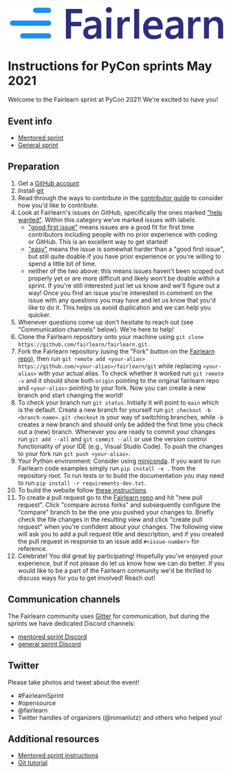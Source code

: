 ![Fairlearn logo](https://github.com/fairlearn/fairlearn/blob/main/docs/_static/images/fairlearn_full_color.png)

# Instructions for PyCon sprints May 2021

Welcome to the Fairlearn sprint at PyCon 2021! We're excited to have you!

## Event info

- [Mentored sprint](https://us.pycon.org/2021/summits/mentored-sprints/)
- [General sprint](https://us.pycon.org/2021/events/development-sprints/)

## Preparation

1. Get a [GitHub account](https://github.com/)
2. Install [git](https://git-scm.com/book/en/v2/Getting-Started-Installing-Git)
3. Read through the ways to contribute in the [contributor guide](https://fairlearn.org/main/contributor_guide/index.html) to consider how you'd like to contribute.
4. Look at Fairlearn's issues on GitHub, specifically the ones marked ["help wanted"](https://github.com/fairlearn/fairlearn/issues?q=is%3Aopen+is%3Aissue+label%3A%22help+wanted%22). Within this category we've marked issues with labels
   - ["good first issue"](https://github.com/fairlearn/fairlearn/issues?q=is%3Aopen+is%3Aissue+label%3A%22help+wanted%22+label%3A%22good+first+issue%22) means issues are a good fit for first time contributors including people with no prior experience with coding or GitHub. This is an excellent way to get started!
   - ["easy"](https://github.com/fairlearn/fairlearn/issues?q=is%3Aopen+is%3Aissue+label%3A%22help+wanted%22+label%3A%22easy%22+) means the issue is somewhat harder than a "good first issue", but still quite doable if you have prior experience or you're willing to spend a little bit of time.
   - neither of the two above: this means issues haven't been scoped out properly yet or are more difficult and likely won't be doable within a sprint. If you're still interested just let us know and we'll figure out a way!
   Once you find an issue you're interested in comment on the issue with any questions you may have and let us know that you'd like to do it. This helps us avoid duplication and we can help you quicker.
5. Whenever questions come up don't hesitate to reach out (see "Communication channels" below). We're here to help!
6. Clone the Fairlearn repository onto your machine using `git clone https://github.com/fairlearn/fairlearn.git`.
7. Fork the Fairlearn repository (using the "Fork" button on the [Fairlearn repo](https://github.com/fairlearn/fairlearn)), then run `git remote add <your-alias> https://github.com/<your-alias>/fairlearn/git` while replacing `<your-alias>` with your actual alias. To check whether it worked run `git remote -v` and it should show both `origin` pointing to the original fairlearn repo and `<your-alias>` pointing to your fork. Now you can create a new branch and start changing the world!
8. To check your branch run `git status`. Initially it will point to `main` which is the default. Create a new branch for yourself run `git checkout -b <branch-name>`. `git checkout` is your way of switching branches, while `-b` creates a new branch and should only be added the first time you check out a (new) branch. Whenever you are ready to commit your changes run `git add --all` and `git commit --all` or use the version control functionality of your IDE (e.g., Visual Studio Code). To push the changes to your fork run `git push <your-alias>`.
9. Your Python environment: Consider using [miniconda](https://docs.conda.io/en/latest/miniconda.html). If you want to run Fairlearn code examples simply run `pip install -e .` from the repository root. To run tests or to build the documentation you may need to run `pip install -r requirements-dev.txt`.
10. To build the website follow [these instructions](https://fairlearn.org/main/contributor_guide/contributing_documentation.html#contributing-documentation).
11. To create a pull request go to the [Fairlearn repo](https://github.com/fairlearn/fairlearn/pulls) and hit "new pull request". Click "compare across forks" and subsequently configure the "compare" branch to be the one you pushed your changes to. Briefly check the file changes in the resulting view and click "create pull request" when you're confident about your changes. The following view will ask you to add a pull request title and description, and if you created the pull request in response to an issue add `#<issue-number>` for reference.
12. Celebrate! You did great by participating! Hopefully you've enjoyed your experience, but if not please do let us know how we can do better. If you would like to be a part of the Fairlearn community we'd be thrilled to discuss ways for you to get involved! Reach out!

## Communication channels

The Fairlearn community uses [Gitter](https://gitter.im/fairlearn/community) for communication, but during the sprints we have dedicated Discord channels:
- [mentored sprint Discord](https://discord.gg/TEzBUec8)
- [general sprint Discord](https://discord.gg/N4pPvV8Y)

## Twitter

Please take photos and tweet about the event!

- #FairlearnSprint
- #opensource
- @fairlearn
- Twitter handles of organizers (@romanlutz) and others who helped you!

## Additional resources

- [Mentored sprint instructions](https://mentored-sprints.netlify.app/participants/01-index/)
- [Git tutorial](https://github.com/reshamas/git-intro-workshop/blob/master/extra_resources/resource_git_tutorials.md)
